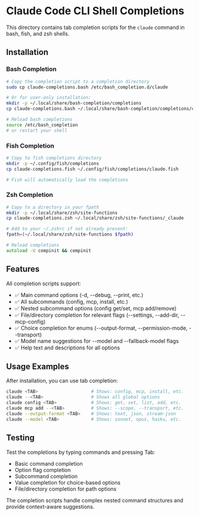 # Claude Code CLI Shell Completions

This directory contains tab completion scripts for the `claude` command in bash, fish, and zsh shells.

## Installation

### Bash Completion

```bash
# Copy the completion script to a completion directory
sudo cp claude-completions.bash /etc/bash_completion.d/claude

# Or for user-only installation:
mkdir -p ~/.local/share/bash-completion/completions
cp claude-completions.bash ~/.local/share/bash-completion/completions/claude

# Reload bash completions
source /etc/bash_completion
# or restart your shell
```

### Fish Completion

```bash
# Copy to fish completions directory
mkdir -p ~/.config/fish/completions
cp claude-completions.fish ~/.config/fish/completions/claude.fish

# Fish will automatically load the completions
```

### Zsh Completion

```zsh
# Copy to a directory in your fpath
mkdir -p ~/.local/share/zsh/site-functions
cp claude-completions.zsh ~/.local/share/zsh/site-functions/_claude

# Add to your ~/.zshrc if not already present:
fpath=(~/.local/share/zsh/site-functions $fpath)

# Reload completions
autoload -U compinit && compinit
```

## Features

All completion scripts support:

- ✅ Main command options (-d, --debug, --print, etc.)
- ✅ All subcommands (config, mcp, install, etc.)
- ✅ Nested subcommand options (config get/set, mcp add/remove)
- ✅ File/directory completion for relevant flags (--settings, --add-dir, --mcp-config)
- ✅ Choice completion for enums (--output-format, --permission-mode, --transport)
- ✅ Model name suggestions for --model and --fallback-model flags
- ✅ Help text and descriptions for all options

## Usage Examples

After installation, you can use tab completion:

```bash
claude <TAB>                    # Shows: config, mcp, install, etc.
claude --<TAB>                  # Shows all global options
claude config <TAB>             # Shows: get, set, list, add, etc.
claude mcp add --<TAB>          # Shows: --scope, --transport, etc.
claude --output-format <TAB>    # Shows: text, json, stream-json
claude --model <TAB>            # Shows: sonnet, opus, haiku, etc.
```

## Testing

Test the completions by typing commands and pressing Tab:

- Basic command completion
- Option flag completion  
- Subcommand completion
- Value completion for choice-based options
- File/directory completion for path options

The completion scripts handle complex nested command structures and provide context-aware suggestions.
